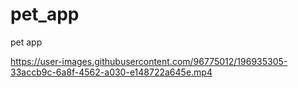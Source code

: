 # pet_app

pet app

https://user-images.githubusercontent.com/96775012/196935305-33accb9c-6a8f-4562-a030-e148722a645e.mp4

